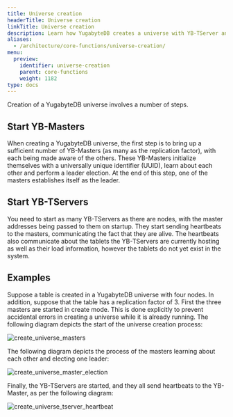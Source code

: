 ```yaml
---
title: Universe creation
headerTitle: Universe creation
linkTitle: Universe creation
description: Learn how YugabyteDB creates a universe with YB-TServer and YB-Master nodes.
aliases:
  - /architecture/core-functions/universe-creation/
menu:
  preview:
    identifier: universe-creation
    parent: core-functions
    weight: 1182
type: docs
---
```


Creation of a YugabyteDB universe involves a number of steps.

## Start YB-Masters

When creating a YugabyteDB universe, the first step is to bring up a sufficient number of YB-Masters (as many as the replication factor), with each being made aware of the others. These YB-Masters initialize themselves with a universally unique identifier (UUID), learn about each other and perform a leader election. At the end of this step, one of the masters establishes itself as the leader.

## Start YB-TServers

You need to start as many YB-TServers as there are nodes, with the master addresses being passed to them on startup. They start sending heartbeats to the masters, communicating the fact that they are alive. The heartbeats also communicate about the tablets the YB-TServers are currently hosting as well as their load information, however the tablets do not yet exist in the system.

## Examples

Suppose a table is created in a YugabyteDB universe with four nodes. In addition, suppose that the table has a replication factor of 3. First the three masters are started in create mode. This is done explicitly to prevent accidental errors in creating a universe while it is already running. The following diagram depicts the start of the  universe creation process: 

![create_universe_masters](/images/architecture/create_universe_masters.png)

The following diagram depicts the process of the masters learning about each other and electing one leader:

![create_universe_master_election](/images/architecture/create_universe_master_election.png)

Finally, the YB-TServers are started, and they all send heartbeats to the YB-Master, as per the following diagram:

![create_universe_tserver_heartbeat](/images/architecture/create_universe_tserver_heartbeat.png)
